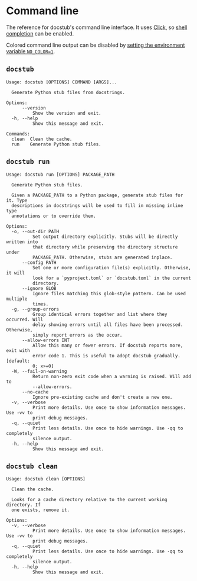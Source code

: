 # Command line

The reference for docstub's command line interface.
It uses [Click](https://click.palletsprojects.com/en/stable/), so [shell completion](https://click.palletsprojects.com/en/stable/shell-completion/) can be enabled.

Colored command line output can be disabled by [setting the environment variable `NO_COLOR=1`](https://no-color.org).


## `docstub`

<!--- The following block is checked by the test suite --->
<!--- begin cli-docstub --->

```none
Usage: docstub [OPTIONS] COMMAND [ARGS]...

  Generate Python stub files from docstrings.

Options:
      --version
          Show the version and exit.
  -h, --help
          Show this message and exit.

Commands:
  clean  Clean the cache.
  run    Generate Python stub files.
```

<!--- end cli-docstub --->


## `docstub run`

<!--- The following block is checked by the test suite --->
<!--- begin cli-docstub-run --->

```none
Usage: docstub run [OPTIONS] PACKAGE_PATH

  Generate Python stub files.

  Given a PACKAGE_PATH to a Python package, generate stub files for it. Type
  descriptions in docstrings will be used to fill in missing inline type
  annotations or to override them.

Options:
  -o, --out-dir PATH
          Set output directory explicitly. Stubs will be directly written into
          that directory while preserving the directory structure under
          PACKAGE_PATH. Otherwise, stubs are generated inplace.
      --config PATH
          Set one or more configuration file(s) explicitly. Otherwise, it will
          look for a `pyproject.toml` or `docstub.toml` in the current
          directory.
      --ignore GLOB
          Ignore files matching this glob-style pattern. Can be used multiple
          times.
  -g, --group-errors
          Group identical errors together and list where they occurred. Will
          delay showing errors until all files have been processed. Otherwise,
          simply report errors as the occur.
      --allow-errors INT
          Allow this many or fewer errors. If docstub reports more, exit with
          error code 1. This is useful to adopt docstub gradually.   [default:
          0; x>=0]
  -W, --fail-on-warning
          Return non-zero exit code when a warning is raised. Will add to
          --allow-errors.
      --no-cache
          Ignore pre-existing cache and don't create a new one.
  -v, --verbose
          Print more details. Use once to show information messages. Use -vv to
          print debug messages.
  -q, --quiet
          Print less details. Use once to hide warnings. Use -qq to completely
          silence output.
  -h, --help
          Show this message and exit.
```

<!--- end cli-docstub-run --->


## `docstub clean`

<!--- The following block is checked by the test suite --->
<!--- begin cli-docstub-clean --->

```none
Usage: docstub clean [OPTIONS]

  Clean the cache.

  Looks for a cache directory relative to the current working directory. If
  one exists, remove it.

Options:
  -v, --verbose
          Print more details. Use once to show information messages. Use -vv to
          print debug messages.
  -q, --quiet
          Print less details. Use once to hide warnings. Use -qq to completely
          silence output.
  -h, --help
          Show this message and exit.
```

<!--- end cli-docstub-clean --->
